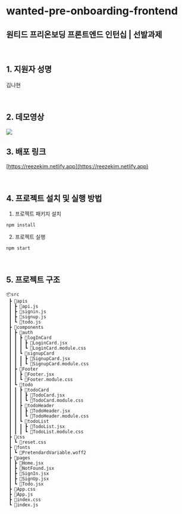 # wanted-pre-onboarding-frontend
## 원티드 프리온보딩 프론트엔드 인턴십 | 선발과제

<br />

## 1. 지원자 성명

김나현

<br />

## 2. 데모영상
<img src="https://github-production-user-asset-6210df.s3.amazonaws.com/103403660/246151732-fead9651-0cd8-4c89-bf6b-0c19fba6b2e5.mp4" />

<br />

## 3. 배포 링크

[https://reezekim.netlify.app](https://reezekim.netlify.app)

<br />

## 4. 프로젝트 설치 및 실행 방법

1. 프로젝트 패키지 설치
```
npm install
```


2. 프로젝트 실행 

```
npm start
```

<br />

## 5. 프로젝트 구조

```
📦src
 ┣ 📂apis
 ┃ ┣ 📜api.js
 ┃ ┣ 📜signin.js
 ┃ ┣ 📜signup.js
 ┃ ┗ 📜todo.js
 ┣ 📂components
 ┃ ┣ 📂auth
 ┃ ┃ ┣ 📂logInCard
 ┃ ┃ ┃ ┣ 📜LoginCard.jsx
 ┃ ┃ ┃ ┗ 📜LoginCard.module.css
 ┃ ┃ ┗ 📂signupCard
 ┃ ┃ ┃ ┣ 📜SignupCard.jsx
 ┃ ┃ ┃ ┗ 📜SignupCard.module.css
 ┃ ┣ 📂Footer
 ┃ ┃ ┣ 📜Footer.jsx
 ┃ ┃ ┗ 📜Footer.module.css
 ┃ ┗ 📂todo
 ┃ ┃ ┣ 📂todoCard
 ┃ ┃ ┃ ┣ 📜TodoCard.jsx
 ┃ ┃ ┃ ┗ 📜TodoCard.module.css
 ┃ ┃ ┣ 📂todoHeader
 ┃ ┃ ┃ ┣ 📜TodoHeader.jsx
 ┃ ┃ ┃ ┗ 📜TodoHeader.module.css
 ┃ ┃ ┗ 📂todoList
 ┃ ┃ ┃ ┣ 📜TodoList.jsx
 ┃ ┃ ┃ ┗ 📜TodoList.module.css
 ┣ 📂css
 ┃ ┗ 📜reset.css
 ┣ 📂fonts
 ┃ ┗ 📜PretendardVariable.woff2
 ┣ 📂pages
 ┃ ┣ 📜Home.jsx
 ┃ ┣ 📜NotFound.jsx
 ┃ ┣ 📜SignIn.jsx
 ┃ ┣ 📜SignUp.jsx
 ┃ ┗ 📜Todo.jsx
 ┣ 📜App.css
 ┣ 📜App.js
 ┣ 📜index.css
 ┗ 📜index.js
```
